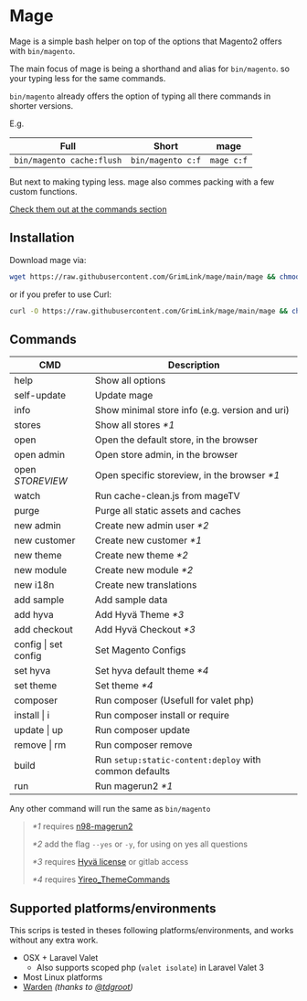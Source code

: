 # Mage

Mage is a simple bash helper
on top of the options that Magento2 offers with `bin/magento`.

The main focus of mage is being a shorthand and alias for `bin/magento`.
so your typing less for the same commands.

`bin/magento` already offers the option of typing all there commands
in shorter versions.

E.g.

| Full                      | Short             | mage       |
| ------------------------- | ----------------- | ---------- |
| `bin/magento cache:flush` | `bin/magento c:f` | `mage c:f` |

But next to making typing less.
mage also commes packing with a few custom functions.

[Check them out at the commands section](#commands)

## Installation

Download mage via:

```bash
wget https://raw.githubusercontent.com/GrimLink/mage/main/mage && chmod +x mage
```

or if you prefer to use Curl:

```bash
curl -O https://raw.githubusercontent.com/GrimLink/mage/main/mage && chmod +x mage
```

## Commands

| CMD                  | Description                                            |
| -------------------- | ------------------------------------------------------ |
| help                 | Show all options                                       |
| self-update          | Update mage                                            |
| info                 | Show minimal store info (e.g. version and uri)         |
| stores               | Show all stores _\*1_                                  |
| open                 | Open the default store, in the browser                 |
| open admin           | Open store admin, in the browser                       |
| open _STOREVIEW_     | Open specific storeview, in the browser _\*1_          |
| watch                | Run cache-clean.js from mageTV                         |
| purge                | Purge all static assets and caches                     |
| new admin            | Create new admin user _\*2_                            |
| new customer         | Create new customer _\*1_                              |
| new theme            | Create new theme _\*2_                                 |
| new module           | Create new module _\*2_                                |
| new i18n             | Create new translations                                |
| add sample           | Add sample data                                        |
| add hyva             | Add Hyvä Theme _\*3_                                   |
| add checkout         | Add Hyvä Checkout _\*3_                                |
| config \| set config | Set Magento Configs                                    |
| set hyva             | Set hyva default theme _\*4_                           |
| set theme            | Set theme _\*4_                                        |
| composer             | Run composer (Usefull for valet php)                   |
| install \| i         | Run composer install or require                        |
| update \| up         | Run composer update                                    |
| remove \| rm         | Run composer remove                                    |
| build                | Run `setup:static-content:deploy` with common defaults |
| run                  | Run magerun2 _\*1_                                     |

Any other command will run the same as `bin/magento`

> _\*1_ requires [n98-magerun2](https://github.com/netz98/n98-magerun2)
>
> _\*2_ add the flag `--yes` or `-y`, for using on yes all questions
>
> _\*3_ requires [Hyvä license](https://www.hyva.io/hyva-themes-license.html) or gitlab access
>
> _\*4_ requires [Yireo_ThemeCommands](https://github.com/yireo/Yireo_ThemeCommands)

## Supported platforms/environments

This scrips is tested in theses following platforms/environments,
and works without any extra work.

- OSX + Laravel Valet
  - Also supports scoped php (`valet isolate`) in Laravel Valet 3
- Most Linux platforms
- [Warden](https://github.com/davidalger/warden) _(thanks to [@tdgroot](https://github.com/tdgroot))_
